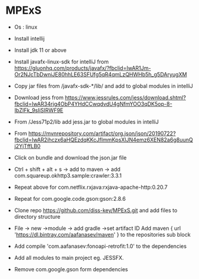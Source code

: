 # MPExS

* Os : linux
* Install intellij
* Install jdk 11 or above
* Install javafx-linux-sdk for intelliJ from https://gluonhq.com/products/javafx/?fbclid=IwAR1Jm-Or2NJcTbDwniJE80hhLE63SFUfg5qR4qmLzQHWHb5h_g5DAryugXM
* Copy jar files from /javafx-sdk-*/lib/ and add to global modules in intelliJ
* Download jess from https://www.jessrules.com/jess/download.shtml?fbclid=IwAR34rjg4ObP4YHdCCwqdvdU4gNfmYOO3qDK5op-8-IbZIFk_9sIiSIRWF9E
* From /Jess71p2/lib add jess.jar to global modules in intelliJ
* From https://mvnrepository.com/artifact/org.json/json/20190722?fbclid=IwAR2ihczx6aHQEzdqKKcJfImmKpsXlJN4emz6XEN82a6g8uunQj2YjTffLB0
* Click on bundle and download the json.jar file
* Ctrl + shift + alt + s  → add to maven → add  com.squareup.okhttp3.sample:crawler:3.3.1  
* Repeat above for com.netflix.rxjava:rxjava-apache-http:0.20.7
* Repeat for com.google.code.gson:gson:2.8.6
* Clone repo https://github.com/diss-key/MPExS.git and add files to directory structure


* File -> new ->module -> add gradle ->set artifact ID
      Add maven {
             url 'https://dl.bintray.com/aafanasev/maven'
      } to the repositories sub block
* Add compile 'com.aafanasev:fonoapi-retrofit:1.0' to the dependencies
* Add all modules to main project eg. JESSFX.
* Remove com.google.gson form dependencies 
